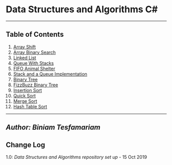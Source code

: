 
# Data Structures and Algorithms C\#
---

## Table of Contents

1) [Array Shift](https://github.com/biniamsea2/data-structures-and-algorithms-401/tree/master/challenges/ArrayShift)
2) [Array Binary Search](https://github.com/biniamsea2/data-structures-and-algorithms-401/tree/master/challenges/BinarySearch)
3) [Linked List](https://github.com/biniamsea2/data-structures-and-algorithms-401/tree/LL-insertions/challenges/LinkedList)
4) [Queue With Stacks](https://github.com/biniamsea2/data-structures-and-algorithms-401/tree/master/challenges/QueueWithStacks)
5) [FIFO Animal Shelter](https://github.com/biniamsea2/data-structures-and-algorithms-401/tree/fifo-animal-shelter)
6) [Stack and a Queue Implementation](https://github.com/biniamsea2/data-structures-and-algorithms-401/tree/stack-and-queue)
7) [Binary Tree](https://github.com/biniamsea2/data-structures-and-algorithms-401/tree/master/DSA/BinaryTrees)
8) [FizzBuzz Binary Tree](https://github.com/biniamsea2/data-structures-and-algorithms-401/tree/fizzbuzz-tree/challenges/FizzBuzzTree)
9) [Insertion Sort](https://github.com/biniamsea2/data-structures-and-algorithms-401/tree/insertionSort/challenges/Insertion%20Sort
)
10) [Quick Sort](https://github.com/biniamsea2/data-structures-and-algorithms-401/tree/quicksort/challenges/QuickSort
)
11) [Merge Sort](https://github.com/biniamsea2/data-structures-and-algorithms-401/tree/mergesort/challenges/MergeSort
)
12) [Hash Table Sort](https://github.com/biniamsea2/data-structures-and-algorithms-401/tree/hashtable/DSA/HashTable
)

---

*Author: Biniam Tesfamariam*
---

## Change Log
1.0: *Data Structures and Algorithms repository set up* - 15 Oct 2019


